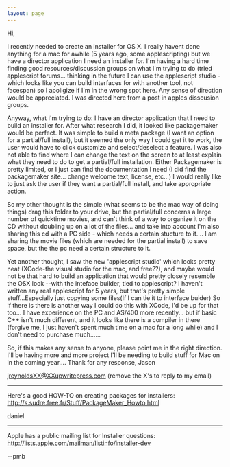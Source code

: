 ```yaml
---
layout: page
---
```


Hi,

I recently needed to create an installer for OS X.   I really havent done anything for a mac for awhile (5 years ago, some applescripting) but we have a director application I need an installer for.  I'm having a hard time finding good resources/discussion groups on what I'm trying to do (tried applescript forums... thinking in the future I can use the applescript studio -which looks like you can build interfaces for with another tool, not facespan) so I apoligize if I'm in the wrong spot here.  Any sense of direction would be appreciated. I was directed here from a post in apples disscusion groups.

Anyway, what I'm trying to do:
I have an director application that I need to build an installer for.  After what research I did, it looked like packagemaker would be perfect.  It was simple to build a meta package (I want an option for a partial/full install), but it seemed the only way I could get it to work, the user would have to click customize and select/deselect a feature.  I was also not able to find where I can change the text on the screen to at least explain what they need to do to get a partial/full installation.  Either Packagemaker is pretty limited, or I just can find the documentation I need (I did find the packagemaker site... change welcome text, license, etc...)  I would really like to just ask the user if they want a partial/full install, and take appropriate action.

So my other thought is the simple (what seems to be the mac way of doing things) drag this folder to your drive, but the partial/full concerns a large number of quicktime movies, and can't think of a way to organize it on the CD without doubling up on a lot of the files... and take into account I'm also sharing this cd with a PC side - which needs a certain stucture to it.... I am sharing the movie files (which are needed for the partial install) to save space, but the the pc need a certain structure to it.

Yet another thought, I saw the new 'applescript studio' which looks pretty neat (XCode-the visual studio for the mac, and free??), and maybe would not be that hard to build an application that would pretty closely resemble the OSX look --with the inteface builder, tied to applescript? I haven't written any real applescript for 5 years, but that's pretty simple stuff...Especially just copying some files(If I can tie it to interface buider)  So if there is there is another way I could do this with XCode, I'd be up for that too... I have experience on the PC and AS/400 more recently... but if basic C++ isn't much different, and it looks like there is a compiler in there (forgive me, I just haven't spent much time on a mac for a long while) and I don't need to purchase much......

So, if this makes any sense to anyone, please point me in the right direction.  I'll be having more and more project I'll be needing to build stuff for Mac on in the coming year....
Thank for any response,
Jason

jreynoldsXX@XXupwritepress.com  (remove the X's to reply to my email)

-----

Here's a good HOW-TO on creating packages for installers: http://s.sudre.free.fr/Stuff/PackageMaker_Howto.html

daniel

-----

Apple has a public mailing list for Installer questions: http://lists.apple.com/mailman/listinfo/installer-dev

--pmb
